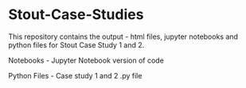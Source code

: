 # Stout-Case-Studies

This repository contains the output - html files, jupyter notebooks and python files for Stout Case Study 1 and 2. 

Notebooks - Jupyter Notebook version of code

Python Files - Case study 1 and 2 .py file
